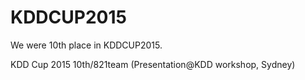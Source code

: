 # KDDCUP2015

We were 10th place in KDDCUP2015.

KDD Cup 2015 10th/821team (Presentation@KDD workshop, Sydney) 
